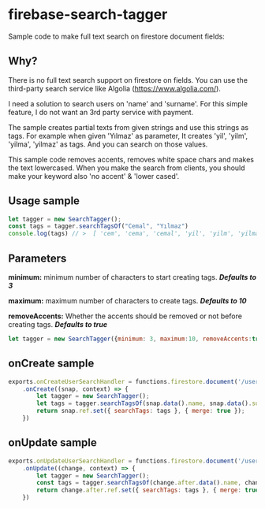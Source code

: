 # firebase-search-tagger
Sample code to make full text search on firestore document fields:

## Why?
There is no full text search support on firestore on fields. You can use the  third-party search service like Algolia (https://www.algolia.com/). 

I need a solution to search users on 'name' and 'surname'. For this simple feature, I do not want an 3rd party service with payment.

The sample creates partial texts from given strings and use this strings as tags. For example when given  'Yılmaz' as parameter, It creates 'yil', 'yilm', 'yilma', 'yilmaz' as tags. And you can search on those values.

This sample code removes accents, removes white space chars and makes the text lowercased. When you make the search from clients, you should make your keyword also 'no accent' & 'lower cased'.

## Usage sample
```javascript
let tagger = new SearchTagger();
const tags = tagger.searchTagsOf("Cemal", "Yılmaz")
console.log(tags) // >  [ 'cem', 'cema', 'cemal', 'yil', 'yilm', 'yilma', 'yilmaz' ]
```

## Parameters
**minimum:** minimum number of characters to start creating tags. ***Defaults to 3***

**maximum:** maximum number of characters to create tags. ***Defaults to 10***

**removeAccents:** Whether the accents should be removed or not before creating tags. ***Defaults to true***

```javascript
let tagger = new SearchTagger({minimum: 3, maximum:10, removeAccents:true});
```

## onCreate sample
```javascript
exports.onCreateUserSearchHandler = functions.firestore.document('/users/{documentId}')
    .onCreate((snap, context) => {
        let tagger = new SearchTagger();
        let tags = tagger.searchTagsOf(snap.data().name, snap.data().surname);
        return snap.ref.set({ searchTags: tags }, { merge: true });
    })
```

## onUpdate sample
```javascript
exports.onUpdateUserSearchHandler = functions.firestore.document('/users/{documentId}')
    .onUpdate((change, context) => {
        let tagger = new SearchTagger();
        const tags = tagger.searchTagsOf(change.after.data().name, change.after.data().surname)
        return change.after.ref.set({ searchTags: tags }, { merge: true });
    })

